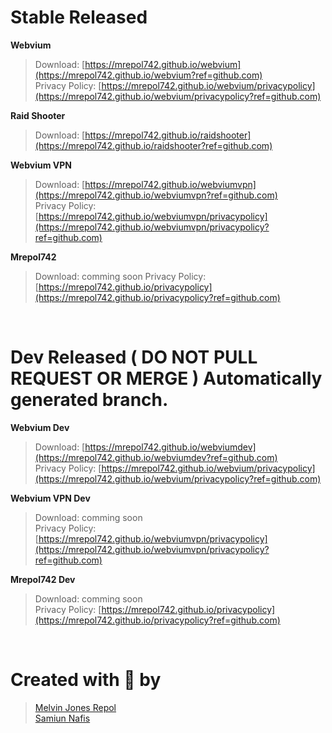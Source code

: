 # Stable Released

**Webvium**
>Download: [https://mrepol742.github.io/webvium](https://mrepol742.github.io/webvium?ref=github.com) <br>
>Privacy Policy: [https://mrepol742.github.io/webvium/privacypolicy](https://mrepol742.github.io/webvium/privacypolicy?ref=github.com)

**Raid Shooter**
>Download: [https://mrepol742.github.io/raidshooter](https://mrepol742.github.io/raidshooter?ref=github.com)

**Webvium VPN**
>Download: [https://mrepol742.github.io/webviumvpn](https://mrepol742.github.io/webviumvpn?ref=github.com) <br>
>Privacy Policy: [https://mrepol742.github.io/webviumvpn/privacypolicy](https://mrepol742.github.io/webviumvpn/privacypolicy?ref=github.com)

**Mrepol742**
>Download: comming soon
>Privacy Policy: [https://mrepol742.github.io/privacypolicy](https://mrepol742.github.io/privacypolicy?ref=github.com)

<br>

# Dev Released ( DO NOT PULL REQUEST OR MERGE ) Automatically generated branch. 

**Webvium Dev**
>Download: [https://mrepol742.github.io/webviumdev](https://mrepol742.github.io/webviumdev?ref=github.com) <br>
>Privacy Policy: [https://mrepol742.github.io/webvium/privacypolicy](https://mrepol742.github.io/webvium/privacypolicy?ref=github.com)

**Webvium VPN Dev**
>Download: comming soon <br>
>Privacy Policy: [https://mrepol742.github.io/webviumvpn/privacypolicy](https://mrepol742.github.io/webviumvpn/privacypolicy?ref=github.com)

**Mrepol742 Dev**
>Download: comming soon <br>
>Privacy Policy: [https://mrepol742.github.io/privacypolicy](https://mrepol742.github.io/privacypolicy?ref=github.com)

<br>

# Created with 💝 by

>[Melvin Jones Repol](https://mrepol742.github.io?ref=github.com) <br>
>[Samiun Nafis](https://samiunnafis.github.io?ref=github.com)
